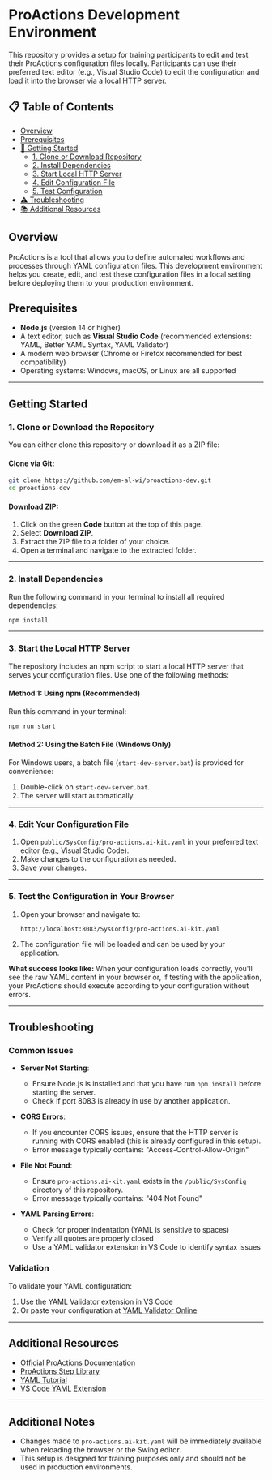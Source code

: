 # ProActions Development Environment

This repository provides a setup for training participants to edit and test their ProActions configuration files locally. Participants can use their preferred text editor (e.g., Visual Studio Code) to edit the configuration and load it into the browser via a local HTTP server.

## 📋 Table of Contents
- [Overview](#overview)
- [Prerequisites](#prerequisites)
- [🚀 Getting Started](#getting-started)
  - [1. Clone or Download Repository](#1-clone-or-download-the-repository)
  - [2. Install Dependencies](#2-install-dependencies)
  - [3. Start Local HTTP Server](#3-start-the-local-http-server)
  - [4. Edit Configuration File](#4-edit-your-configuration-file)
  - [5. Test Configuration](#5-test-the-configuration-in-your-browser)
- [⚠️ Troubleshooting](#troubleshooting)
- [📚 Additional Resources](#additional-resources)

## Overview

ProActions is a tool that allows you to define automated workflows and processes through YAML configuration files. This development environment helps you create, edit, and test these configuration files in a local setting before deploying them to your production environment.

## Prerequisites

- **Node.js** (version 14 or higher)
- A text editor, such as **Visual Studio Code** (recommended extensions: YAML, Better YAML Syntax, YAML Validator)
- A modern web browser (Chrome or Firefox recommended for best compatibility)
- Operating systems: Windows, macOS, or Linux are all supported

---

## Getting Started

### 1. Clone or Download the Repository

You can either clone this repository or download it as a ZIP file:

#### Clone via Git:
```bash
git clone https://github.com/em-al-wi/proactions-dev.git
cd proactions-dev
```

#### Download ZIP:
1. Click on the green **Code** button at the top of this page.
2. Select **Download ZIP**.
3. Extract the ZIP file to a folder of your choice.
4. Open a terminal and navigate to the extracted folder.

---

### 2. Install Dependencies

Run the following command in your terminal to install all required dependencies:

```bash
npm install
```

---

### 3. Start the Local HTTP Server

The repository includes an npm script to start a local HTTP server that serves your configuration files. Use one of the following methods:

#### Method 1: Using npm (Recommended)
Run this command in your terminal:
```bash
npm run start
```

#### Method 2: Using the Batch File (Windows Only)
For Windows users, a batch file (`start-dev-server.bat`) is provided for convenience:
1. Double-click on `start-dev-server.bat`.
2. The server will start automatically.

---

### 4. Edit Your Configuration File

1. Open `public/SysConfig/pro-actions.ai-kit.yaml` in your preferred text editor (e.g., Visual Studio Code).
2. Make changes to the configuration as needed.
3. Save your changes.

---

### 5. Test the Configuration in Your Browser

1. Open your browser and navigate to:
   ```
   http://localhost:8083/SysConfig/pro-actions.ai-kit.yaml
   ```
2. The configuration file will be loaded and can be used by your application.

**What success looks like:** When your configuration loads correctly, you'll see the raw YAML content in your browser or, if testing with the application, your ProActions should execute according to your configuration without errors.

---

## Troubleshooting

### Common Issues

- **Server Not Starting**:
  - Ensure Node.js is installed and that you have run `npm install` before starting the server.
  - Check if port 8083 is already in use by another application.

- **CORS Errors**:
  - If you encounter CORS issues, ensure that the HTTP server is running with CORS enabled (this is already configured in this setup).
  - Error message typically contains: "Access-Control-Allow-Origin"

- **File Not Found**:
  - Ensure `pro-actions.ai-kit.yaml` exists in the `/public/SysConfig` directory of this repository.
  - Error message typically contains: "404 Not Found"

- **YAML Parsing Errors**:
  - Check for proper indentation (YAML is sensitive to spaces)
  - Verify all quotes are properly closed
  - Use a YAML validator extension in VS Code to identify syntax issues

### Validation

To validate your YAML configuration:
1. Use the YAML Validator extension in VS Code
2. Or paste your configuration at [YAML Validator Online](https://jsonformatter.org/yaml-validator)

---

## Additional Resources

- [Official ProActions Documentation](https://confluence.eidosmedia.com/display/TEM/Swing+ProActions+Configuration)
- [ProActions Step Library](https://confluence.eidosmedia.com/display/TEM/Swing+ProActions+AI-Kit+Library)
- [YAML Tutorial](https://yaml.org/spec/1.2.2/)
- [VS Code YAML Extension](https://marketplace.visualstudio.com/items?itemName=redhat.vscode-yaml)

---

## Additional Notes

- Changes made to `pro-actions.ai-kit.yaml` will be immediately available when reloading the browser or the Swing editor.
- This setup is designed for training purposes only and should not be used in production environments.
